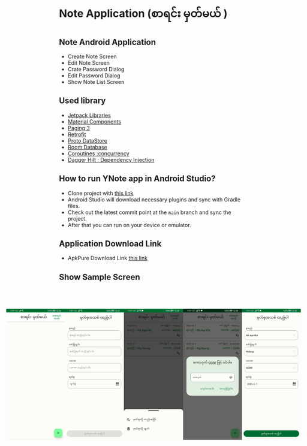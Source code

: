 # Note Application (စာရင်း မှတ်မယ် ) 
## Note Android Application 
+ Create Note Screen
+ Edit Note Screen 
+ Crate Password Dialog
+ Edit Password Dialog
+ Show Note List Screen 

## Used library
- [Jetpack Libraries](https://developer.android.com/jetpack)
- [Material Components](https://developer.android.com/design/ui/mobile/guides/components/material-overview)
- [Paging 3](https://developer.android.com/topic/libraries/architecture/paging/v3-overview)
- [Retrofit](https://square.github.io/retrofit)
- [Proto DataStore](https://developer.android.com/topic/libraries/architecture/datastore)
- [Room Database](https://developer.android.com/jetpack/androidx/releases/room)
- [Coroutines :concurrency](https://developer.android.com/kotlin/coroutines)
- [Dagger Hilt : Dependency Injection](https://developer.android.com/training/dependency-injection/hilt-android)

## How to run YNote app in Android Studio?
- Clone project with [this link](https://github.com/ShineThyuZan/Credit_Note)
- Android Studio will download necessary plugins and sync with Gradle files.
- Check out the latest commit point at the `main` branch and sync the project.
- After that you can run on your device or emulator.

## Application Download Link
- ApkPure Download Link [this link](https://apkpure.net/ynote/com.omgea.mynote)

## Show Sample Screen 
<div style="display: flex; justify-content: center; padding: 55px; ">
<img src="https://github.com/ShineThyuZan/Credit_Note/blob/master/app/src/main/res/drawable-v24/home_scn.jpg" alt="Home Screenshot" width="180" height="350">
<img src="https://github.com/ShineThyuZan/Credit_Note/blob/master/app/src/main/res/drawable-v24/create_note.jpg" alt="Create Note Screenshot" width="180" height="350">
<img src="https://github.com/ShineThyuZan/Credit_Note/blob/master/app/src/main/res/drawable-v24/edit_actions.jpg" alt="Note Edit Actions Screenshot" width="180" height="350">
<img src="https://github.com/ShineThyuZan/Credit_Note/blob/master/app/src/main/res/drawable-v24/edit_scn.jpg" alt="Edit Screen Screenshot" width="180" height="350">
<img src="https://github.com/ShineThyuZan/Credit_Note/blob/master/app/src/main/res/drawable-v24/input_data.jpg" alt="Input Information Screenshot" width="180" height="350">
</div>

